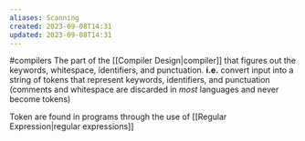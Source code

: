 ```yaml
---
aliases: Scanning
created: 2023-09-08T14:31
updated: 2023-09-08T14:31
---
```

#compilers 
The part of the [[Compiler Design|compiler]] that figures out the keywords, whitespace, identifiers, and punctuation. **i.e.** convert input into a string of tokens that represent keywords, identifiers, and punctuation (comments and whitespace are discarded in *most* languages and never become tokens)

Token are found in programs through the use of [[Regular Expression|regular expressions]]
